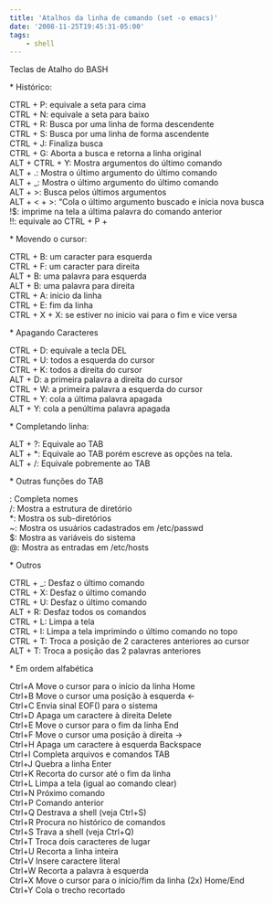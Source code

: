 ```yaml
---
title: 'Atalhos da linha de comando (set -o emacs)'
date: '2008-11-25T19:45:31-05:00'
tags:
    - shell
---
```


Teclas de Atalho do BASH

\* Histórico:

CTRL + P: equivale a seta para cima  
CTRL + N: equivale a seta para baixo  
CTRL + R: Busca por uma linha de forma descendente  
CTRL + S: Busca por uma linha de forma ascendente  
CTRL + J: Finaliza busca  
CTRL + G: Aborta a busca e retorna a linha original  
ALT + CTRL + Y: Mostra argumentos do último comando  
ALT + .: Mostra o último argumento do último comando  
ALT + \_: Mostra o último argumento do último comando  
ALT + &gt;: Busca pelos últimos argumentos  
ALT + &lt; + &gt;: “Cola o último argumento buscado e inicia nova busca  
!$: imprime na tela a última palavra do comando anterior  
!!: equivale ao CTRL + P +

\* Movendo o cursor:

CTRL + B: um caracter para esquerda  
CTRL + F: um caracter para direita  
ALT + B: uma palavra para esquerda  
ALT + B: uma palavra para direita  
CTRL + A: início da linha  
CTRL + E: fim da linha  
CTRL + X + X: se estiver no inicio vai para o fim e vice versa

\* Apagando Caracteres

CTRL + D: equivale a tecla DEL  
CTRL + U: todos a esquerda do cursor  
CTRL + K: todos a direita do cursor  
ALT + D: a primeira palavra a direita do cursor  
CTRL + W: a primeira palavra a esquerda do cursor  
CTRL + Y: cola a última palavra apagada  
ALT + Y: cola a penúltima palavra apagada

\* Completando linha:

ALT + ?: Equivale ao TAB  
ALT + \*: Equivale ao TAB porém escreve as opções na tela.  
ALT + /: Equivale pobremente ao TAB

\* Outras funções do TAB

: Completa nomes  
/: Mostra a estrutura de diretório  
\*: Mostra os sub-diretórios  
~: Mostra os usuários cadastrados em /etc/passwd  
$: Mostra as variáveis do sistema  
@: Mostra as entradas em /etc/hosts

\* Outros

CTRL + \_: Desfaz o último comando  
CTRL + X: Desfaz o último comando  
CTRL + U: Desfaz o último comando  
ALT + R: Desfaz todos os comandos  
CTRL + L: Limpa a tela  
CTRL + I: Limpa a tela imprimindo o último comando no topo  
CTRL + T: Troca a posição de 2 caracteres anteriores ao cursor  
ALT + T: Troca a posição das 2 palavras anteriores

\* Em ordem alfabética

Ctrl+A Move o cursor para o início da linha Home  
Ctrl+B Move o cursor uma posição à esquerda &lt;-  
Ctrl+C Envia sinal EOF() para o sistema  
Ctrl+D Apaga um caractere à direita Delete  
Ctrl+E Move o cursor para o fim da linha End  
Ctrl+F Move o cursor uma posição à direita -&gt;  
Ctrl+H Apaga um caractere à esquerda Backspace  
Ctrl+I Completa arquivos e comandos TAB  
Ctrl+J Quebra a linha Enter  
Ctrl+K Recorta do cursor até o fim da linha  
Ctrl+L Limpa a tela (igual ao comando clear)  
Ctrl+N Próximo comando  
Ctrl+P Comando anterior  
Ctrl+Q Destrava a shell (veja Ctrl+S)  
Ctrl+R Procura no histórico de comandos  
Ctrl+S Trava a shell (veja Ctrl+Q)  
Ctrl+T Troca dois caracteres de lugar  
Ctrl+U Recorta a linha inteira  
Ctrl+V Insere caractere literal  
Ctrl+W Recorta a palavra à esquerda  
Ctrl+X Move o cursor para o início/fim da linha (2x) Home/End  
Ctrl+Y Cola o trecho recortado
